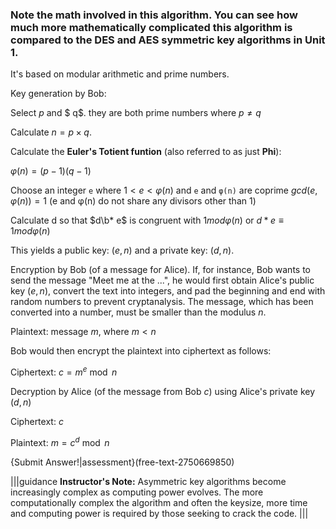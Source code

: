 ### Note the math involved in this algorithm. You can see how much more mathematically complicated this algorithm is compared to the DES and AES symmetric key algorithms in Unit 1.

It's based on modular arithmetic and prime numbers.

Key generation by Bob:

Select $p$ and $ q$. they are both prime numbers where $p\neq q$

Calculate $n=p\times q$.

Calculate the **Euler's Totient funtion** (also referred to as just **Phi**):

$φ(n)=(p-1)(q-1)$

Choose an integer ```e``` where $1 < e < φ(n)$ and ```e``` and ```φ(n)``` are coprime $gcd⁡(e,φ(n))=1$ (e and φ(n) do not share any divisors other than 1)

Calculate d so that $d\b* e$ is congruent with $1 mod φ(n)$ or $d*e ≡ 1 mod φ(n)$ 

This yields a public key: $(e,n)$  and a private key: $(d,n)$.

Encryption by Bob (of a message for Alice). If, for instance, Bob wants to send the message "Meet me at the ...", he would first obtain Alice's public key $(e,n)$, convert the text into integers, and pad the beginning and end with random numbers to prevent cryptanalysis. The message, which has been converted into a number, must be smaller than the modulus $n$.

Plaintext: message $m$, where $m < n$

Bob would then encrypt the plaintext into ciphertext as follows:

Ciphertext: $c=m^e \bmod n$

Decryption by Alice (of the message from Bob $c$) using Alice's private key $(d,n)$

Ciphertext: $c$

Plaintext: $m= c^d \bmod n$

{Submit Answer!|assessment}(free-text-2750669850)

|||guidance
**Instructor's Note:** Asymmetric key algorithms become increasingly complex as computing power evolves. The more computationally complex the algorithm and often the keysize, more time and computing power is required by those seeking to crack the code. |||
